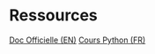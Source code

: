 # Ressources

[Doc Officielle (EN)](https://docs.python.org/3/)
[Cours Python (FR)](https://courspython.com/index.html)
